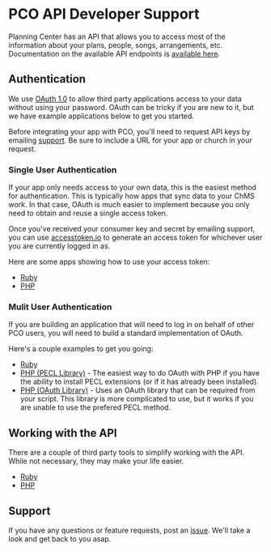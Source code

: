 # PCO API Developer Support

Planning Center has an API that allows you to access most of the information about your plans, people, songs, arrangements, etc. Documentation on the available API endpoints is [available here](http://get.planningcenteronline.com/api).

## Authentication

We use [OAuth 1.0](http://oauth.net/core/1.0) to allow third party applications access to your data without using your password. OAuth can be tricky if you are new to it, but we have example applications below to get you started.

Before integrating your app with PCO, you'll need to request API keys by emailing [support](mailto:support@planningcenteronline.com). Be sure to include a URL for your app or church in your request.

### Single User Authentication

If your app only needs access to your own data, this is the easiest method for authentication. This is typically how apps that sync data to your ChMS work. In that case, OAuth is much easier to implement because you only need to obtain and reuse a single access token.

Once you've received your consumer key and secret by emailing support, you can use [accesstoken.io](http://accesstoken.io) to generate an access token for whichever user you are currently logged in as.

Here are some apps showing how to use your access token:

- [Ruby](/examples/ruby-single-user)
- [PHP](/examples/php-single-user)

### Mulit User Authentication

If you are building an application that will need to log in on behalf of other PCO users, you will need to build a standard implementation of OAuth.

Here's a couple examples to get you going:

- [Ruby](/examples/ruby)
- [PHP (PECL Library)](/examples/php-pecl) - The easiest way to do OAuth with PHP if you have the ability to install PECL extensions (or if it has already been installed).
- [PHP (OAuth Library)](/examples/php-library) - Uses an OAuth library that can be required from your script. This library is more complicated to use, but it works if you are unable to use the prefered PECL method.

## Working with the API

There are a couple of third party tools to simplify working with the API. While not necessary, they may make your life easier.

- [Ruby](https://github.com/molawson/planning_center)
- [PHP](https://github.com/deboorn/PlanningCenterOnline-API-Helper)

## Support

If you have any questions or feature requests, post an [issue](https://github.com/ministrycentered/developers/issues). We'll take a look and get back to you asap.
